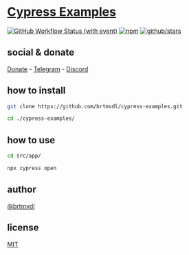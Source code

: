 # [Cypress Examples]()

[![GitHub Workflow Status (with event)](https://img.shields.io/github/actions/workflow/status/brtmvdl/cypress-examples/npm-publish.yml?label=GitHub%20Actions&link=https%3A%2F%2Fgithub.com%2Fbrtmvdl%2Fenv%2Factions%2Fworkflows%2Fnpm-publish.yml)](https://github.com/brtmvdl/cypress-examples/actions/workflows/npm-publish.yml) [![npm](https://img.shields.io/npm/dw/%40brtmvdl/cypress-examples?label=NPM%20Weekly%20Downloads)](https://www.npmjs.com/package/@brtmvdl/cypress-examples) [![github/stars](https://img.shields.io/github/stars/brtmvdl/cypress-examples?style=social)](https://img.shields.io/github/stars/brtmvdl/cypress-examples?style=social) 

## social & donate

[Donate](https://link.mercadopago.com.br/brtmvdl) - [Telegram](https://t.me/+KRmg5MlqgMk0MTg5) - [Discord](https://discord.gg/FpxetYYp)

## how to install

```sh
git clone https://github.com/brtmvdl/cypress-examples.git

cd ./cypress-examples/
```

## how to use

```sh
cd src/app/

npx cypress open
```

## author

[@brtmvdl](https://www.linkedin.com/in/brtmvdl/)

## license

[MIT](./LICENSE)
